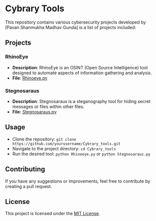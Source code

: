 # Cybrary Tools

This repository contains various cybersecurity projects developed by [Pavan Shanmukha Madhav Gunda] is a list of projects included:

## Projects

### RhinoEye
- **Description**: RhinoEye is an OSINT (Open Source Intelligence) tool designed to automate aspects of information gathering and analysis.
- **File**: [Rhinoeye.py](https://github.com/pand-coder/Cybrary_tools/tree/main/Rhinoeye)

### Stegnosaraus
- **Description**: Stegnosaraus is a steganography tool for hiding secret messages or files within other files.
- **File**: [Stegnosaraus.py](https://github.com/pand-coder/Cybrary_tools/tree/main/STEGNOGRAPHY)

## Usage
- Clone the repository: `git clone https://github.com/yourusername/Cybrary_tools.git`
- Navigate to the project directory: `cd Cybrary_tools`
- Run the desired tool: `python Rhinoeye.py` or `python Stegnosaraus.py`

## Contributing
If you have any suggestions or improvements, feel free to contribute by creating a pull request.

## License
This project is licensed under the [MIT License](LICENSE).

